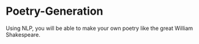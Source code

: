 # Poetry-Generation
Using NLP, you will be able to make your own poetry like the great William Shakespeare.

